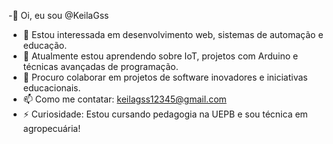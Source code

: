 -👋 Oi, eu sou @KeilaGss  
- 👀 Estou interessada em desenvolvimento web, sistemas de automação e educação.  
- 🌱 Atualmente estou aprendendo sobre IoT, projetos com Arduino e técnicas avançadas de programação.  
- 💞️ Procuro colaborar em projetos de software inovadores e iniciativas educacionais.  
- 📫 Como me contatar: keilagss12345@gmail.com
- ⚡ Curiosidade: Estou cursando pedagogia na UEPB e sou técnica em agropecuária!
